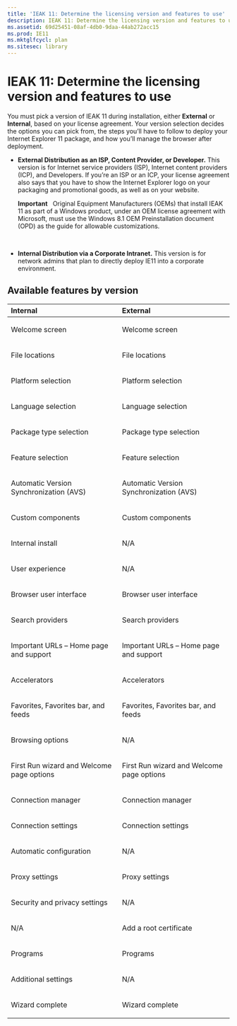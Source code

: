 ```yaml
---
title: 'IEAK 11: Determine the licensing version and features to use'
description: IEAK 11: Determine the licensing version and features to use
ms.assetid: 69d25451-08af-4db0-9daa-44ab272acc15
ms.prod: IE11
ms.mktglfcycl: plan
ms.sitesec: library
---
```


# IEAK 11: Determine the licensing version and features to use


You must pick a version of IEAK 11 during installation, either **External** or **Internal**, based on your license agreement. Your version selection decides the options you can pick from, the steps you’ll have to follow to deploy your Internet Explorer 11 package, and how you’ll manage the browser after deployment.

-   **External Distribution as an ISP, Content Provider, or Developer.** This version is for Internet service providers (ISP), Internet content providers (ICP), and Developers. If you’re an ISP or an ICP, your license agreement also says that you have to show the Internet Explorer logo on your packaging and promotional goods, as well as on your website.

    **Important**  
    Original Equipment Manufacturers (OEMs) that install IEAK 11 as part of a Windows product, under an OEM license agreement with Microsoft, must use the Windows 8.1 OEM Preinstallation document (OPD) as the guide for allowable customizations.

     

-   **Internal Distribution via a Corporate Intranet.** This version is for network admins that plan to directly deploy IE11 into a corporate environment.

## <span id="Available_features_by_version"></span><span id="available_features_by_version"></span><span id="AVAILABLE_FEATURES_BY_VERSION"></span>Available features by version


<table>
<colgroup>
<col width="50%" />
<col width="50%" />
</colgroup>
<thead>
<tr class="header">
<th align="left">Internal</th>
<th align="left">External</th>
</tr>
</thead>
<tbody>
<tr class="odd">
<td align="left"><p>Welcome screen</p></td>
<td align="left"><p>Welcome screen</p></td>
</tr>
<tr class="even">
<td align="left"><p>File locations</p></td>
<td align="left"><p>File locations</p></td>
</tr>
<tr class="odd">
<td align="left"><p>Platform selection</p></td>
<td align="left"><p>Platform selection</p></td>
</tr>
<tr class="even">
<td align="left"><p>Language selection</p></td>
<td align="left"><p>Language selection</p></td>
</tr>
<tr class="odd">
<td align="left"><p>Package type selection</p></td>
<td align="left"><p>Package type selection</p></td>
</tr>
<tr class="even">
<td align="left"><p>Feature selection</p></td>
<td align="left"><p>Feature selection</p></td>
</tr>
<tr class="odd">
<td align="left"><p>Automatic Version Synchronization (AVS)</p></td>
<td align="left"><p>Automatic Version Synchronization (AVS)</p></td>
</tr>
<tr class="even">
<td align="left"><p>Custom components</p></td>
<td align="left"><p>Custom components</p></td>
</tr>
<tr class="odd">
<td align="left"><p>Internal install</p></td>
<td align="left"><p>N/A</p></td>
</tr>
<tr class="even">
<td align="left"><p>User experience</p></td>
<td align="left"><p>N/A</p></td>
</tr>
<tr class="odd">
<td align="left"><p>Browser user interface</p></td>
<td align="left"><p>Browser user interface</p></td>
</tr>
<tr class="even">
<td align="left"><p>Search providers</p></td>
<td align="left"><p>Search providers</p></td>
</tr>
<tr class="odd">
<td align="left"><p>Important URLs – Home page and support</p></td>
<td align="left"><p>Important URLs – Home page and support</p></td>
</tr>
<tr class="even">
<td align="left"><p>Accelerators</p></td>
<td align="left"><p>Accelerators</p></td>
</tr>
<tr class="odd">
<td align="left"><p>Favorites, Favorites bar, and feeds</p></td>
<td align="left"><p>Favorites, Favorites bar, and feeds</p></td>
</tr>
<tr class="even">
<td align="left"><p>Browsing options</p></td>
<td align="left"><p>N/A</p></td>
</tr>
<tr class="odd">
<td align="left"><p>First Run wizard and Welcome page options</p></td>
<td align="left"><p>First Run wizard and Welcome page options</p></td>
</tr>
<tr class="even">
<td align="left"><p>Connection manager</p></td>
<td align="left"><p>Connection manager</p></td>
</tr>
<tr class="odd">
<td align="left"><p>Connection settings</p></td>
<td align="left"><p>Connection settings</p></td>
</tr>
<tr class="even">
<td align="left"><p>Automatic configuration</p></td>
<td align="left"><p>N/A</p></td>
</tr>
<tr class="odd">
<td align="left"><p>Proxy settings</p></td>
<td align="left"><p>Proxy settings</p></td>
</tr>
<tr class="even">
<td align="left"><p>Security and privacy settings</p></td>
<td align="left"><p>N/A</p></td>
</tr>
<tr class="odd">
<td align="left"><p>N/A</p></td>
<td align="left"><p>Add a root certificate</p></td>
</tr>
<tr class="even">
<td align="left"><p>Programs</p></td>
<td align="left"><p>Programs</p></td>
</tr>
<tr class="odd">
<td align="left"><p>Additional settings</p></td>
<td align="left"><p>N/A</p></td>
</tr>
<tr class="even">
<td align="left"><p>Wizard complete</p></td>
<td align="left"><p>Wizard complete</p></td>
</tr>
</tbody>
</table>

 

 

 





